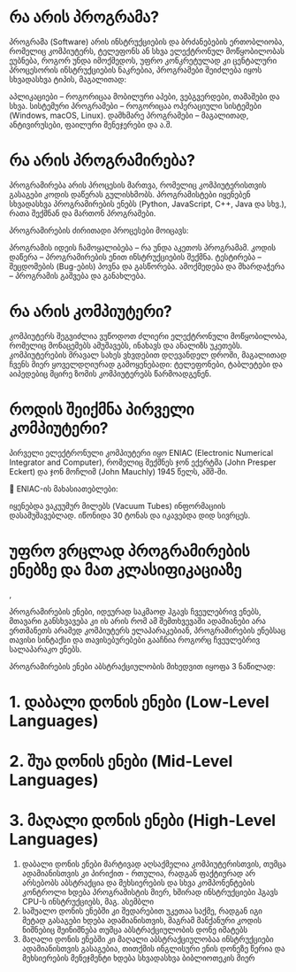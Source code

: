 # რა არის პროგრამა?


პროგრამა (Software) არის ინსტრუქციების და ბრძანებების ერთობლიობა, რომელიც კომპიუტერს, ტელეფონს ან სხვა ელექტრონულ მოწყობილობას ეუბნება, როგორ უნდა იმოქმედოს, უფრო კონკრეტულად კი ცენტალური პროცესორის ინსტრუქციების ნაკრებია, პროგრამები შეიძლება იყოს სხვადასხვა ტიპის, მაგალითად:

აპლიკაციები – როგორიცაა მობილური აპები, ვებგვერდები, თამაშები და სხვა.
სისტემური პროგრამები – როგორიცაა ოპერაციული სისტემები (Windows, macOS, Linux).
დამხმარე პროგრამები – მაგალითად, ანტივირუსები, ფაილური მენეჯერები და ა.შ.


# რა არის პროგრამირება?

პროგრამირება არის პროცესის მართვა, რომელიც კომპიუტერისთვის გასაგები კოდის დაწერას გულისხმობს. პროგრამისტები იყენებენ სხვადასხვა პროგრამირების ენებს (Python, JavaScript, C++, Java და სხვ.), რათა შექმნან და მართონ პროგრამები.

პროგრამირების ძირითადი პროცესები მოიცავს:

პროგრამის იდეის ჩამოყალიბება – რა უნდა აკეთოს პროგრამამ.
კოდის დაწერა – პროგრამირების ენით ინსტრუქციების შექმნა.
ტესტირება – შეცდომების (Bug-ების) პოვნა და გასწორება.
ამოქმედება და მხარდაჭერა – პროგრამის გაშვება და განახლება.


# რა არის კომპიუტერი?

კომპიუტერს შეგვიძლია ვუწოდოთ ძლიერი ელექტრონული მოწყობილობა, რომელიც მონაცემებს ამუშავებს, ინახავს და ანალიზს უკეთებს. კომპიუტერების მრავალ სახეს ვხვდებით დღევანდელ დროში, მაგალითად ჩვენს მიერ ყოველდღიურად გამოყენებადი: ტელეფონები,
ტაბლეტები და აიპედებიც მცირე ზომის კომპიუტერებს წარმოადგენენ.



# როდის შეიქმნა პირველი კომპიუტერი?
პირველი ელექტრონული კომპიუტერი იყო ENIAC (Electronic Numerical Integrator and Computer), რომელიც შექმნეს ჯონ ექერტმა (John Presper Eckert) და ჯონ მოჩლიმ (John Mauchly) 1945 წელს, აშშ-ში.

🔹 ENIAC-ის მახასიათებლები:

იყენებდა ვაკუუმურ მილებს (Vacuum Tubes) ინფორმაციის დასამუშავებლად.
იწონიდა 30 ტონას და იკავებდა დიდ სივრცეს.



# უფრო ვრცლად პროგრამირების ენებზე და მათ კლასიფიკაციაზე
 ,


პროგრამირების ენები, იდეურად საკმაოდ ჰგავს ჩვეულებრივ ენებს, მთავარი განსხვავება კი ის არის რომ ამ შემთხვევაში ადამიანები არა ერთმანეთს არამედ კომპიუტერს
ელაპარაკებიან, პროგრამირების ენებსაც თავისი სინტაქსი და თავისებურებები გააჩნია როგორც ჩვეულებრივ სალაპარაკო ენებს.



პროგრამირების ენები აბსტრაქციულობის მიხედვით იყოფა 3 ნაწილად:
# 1. დაბალი დონის ენები (Low-Level Languages)
# 2. შუა დონის ენები (Mid-Level Languages)
# 3. მაღალი დონის ენები (High-Level Languages)


1. დაბალი დონის ენები მარტივად აღსაქმელია კომპიუტერისთვის, თუმცა ადამიანისთვის კი პირიქით - რთულია, რადგან ფაქტიურად არ არსებობს აბსტრაქცია და მეხსიერების და სხვა კომპონენტების კონტროლი ხდება პროგრამისტის მიერ, ხშირად ინსტრუქციები ჰგავს CPU-ს ინსტრუქციებს, მაგ. ასემბლი
2. საშუალო დონის ენებში კი შედარებით უკეთაა საქმე, რადგან იგი მეტად გასაგები ხდება ადამიანისთვის, მაგრამ მანქანური კოდის ნიშნებიც შეინიშნება თუმცა აბსტრაქციულობის დონე იმატებს
3. მაღალი დონის ენებში კი მაღალი აბსტრაქციულობაა ინსტრუქციები ადამიანისთვის გასაგებია, თითქმის ინგლისური ენის დონეზე წერია და მეხსიერების მენეჯმენტი ხდება სხვადასხვა ბიბლიოთეკის მიერ
